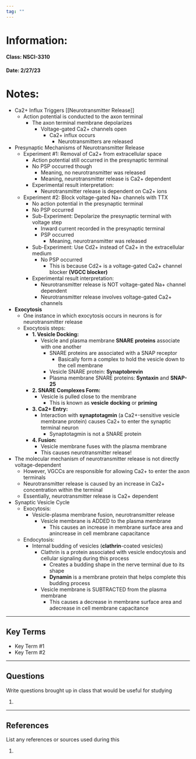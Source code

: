 ```yaml
---
tag: ""
---
```

# Information:

#### Class: NSCI-3310

#### Date: 2/27/23

# Notes:

- Ca2+ Influx Triggers [[Neurotransmitter Release]]
    - Action potential is conducted to the axon terminal
        - The axon terminal membrane depolarizes
            - Voltage-gated Ca2+ channels open
                - Ca2+ influx occurs
                    - Neurotransmitters are released
- Presynaptic Mechanisms of Neurotransmitter Release
    - Experiment #1: Removal of Ca2+ from extracellular space
        - Action potential still occurred in the presynaptic terminal
        - No PSP occurred though
            - Meaning, no neurotransmitter was released
            - Meaning, neurotransmitter release is Ca2+ dependent
        - Experimental result interpretation:
            - Neurotransmitter release is dependent on Ca2+ ions
    - Experiment #2: Block voltage-gated Na+ channels with TTX
        - No action potential in the presynaptic terminal
        - No PSP occurred
        - Sub-Experiment: Depolarize the presynaptic terminal with voltage step
            - Inward current recorded in the presynaptic terminal
            - PSP occurred
                - Meaning, neurotransmitter was released
        - Sub-Experiment: Use Cd2+ instead of Ca2+ in the extracellular medium
            - No PSP occurred
                - This is because Cd2+ is a voltage-gated Ca2+ channel blocker **(VGCC blocker)**
        - Experimental result interpretation:
            - Neurotransmitter release is NOT voltage-gated Na+ channel dependent
            - Neurotransmitter release involves voltage-gated Ca2+ channels
- **Exocytosis**
    - One instance in which exocytosis occurs in neurons is for neurotransmitter release
    - Exocytosis steps:
        - **1. Vesicle Docking:**
            - Vesicle and plasma membrane **SNARE** **proteins** associate with one another
                - SNARE proteins are associated with a SNAP receptor
                    - Basically form a complex to hold the vesicle down to the cell membrane
                - Vesicle SNARE protein: **Synaptobrevin**
                - Plasma membrane SNARE proteins: **Syntaxin** and **SNAP-25**
        - **2. SNARE Complexes Form:**
            - Vesicle is pulled close to the membrane
                - This is known as **vesicle** **docking** or **priming**
        - **3. Ca2+ Entry:**
            - Interaction with **synaptotagmin** (a Ca2+-sensitive vesicle membrane protein) causes Ca2+ to enter the synaptic terminal neuron
                - Synaptotagmin is not a SNARE protein
        - **4. Fusion:**
            - Vesicle membrane fuses with the plasma membrane
            - This causes neurotransmitter release!
- The molecular mechanism of neurotransmitter release is not directly voltage-dependent
    - However, VGCCs are responsible for allowing Ca2+ to enter the axon terminals
    - Neurotransmitter release is caused by an increase in Ca2+ concentration within the terminal
    - Essentially, neurotransmitter release is Ca2+ dependent
- Synaptic Vesicle Cycle
    - Exocytosis:
        - Vesicle-plasma membrane fusion, neurotransmitter release
            - Vesicle membrane is ADDED to the plasma membrane
                - This causes an increase in membrane surface area and anincrease in cell membrane capacitance
    - Endocytosis:
        - Internal budding of vesicles (**clathrin**-coated vesicles)
            - Clathrin is a protein associated with vesicle endocytosis and cellular signaling during this process
                - Creates a budding shape in the nerve terminal due to its shape
                - **Dynamin** is a membrane protein that helps complete this budding process
            - Vesicle membrane is SUBTRACTED from the plasma membrane
                - This causes a decrease in membrane surface area and adecrease in cell membrane capacitance
---

## Key Terms

- Key Term #1
- Key Term #2

---

## Questions

Write questions brought up in class that would be useful for studying

1.

---

## References

List any references or sources used during this

1.